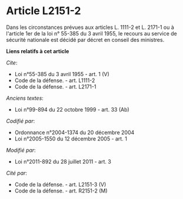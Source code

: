 # Article L2151-2

Dans les circonstances prévues aux articles L. 1111-2 et L. 2171-1 ou à l'article 1er de la loi n° 55-385 du 3 avril 1955, le
recours au service de sécurité nationale est décidé par décret en conseil des ministres.

**Liens relatifs à cet article**

_Cite_:

  - Loi n°55-385 du 3 avril 1955 - art. 1 (V)
  - Code de la défense. - art. L1111-2
  - Code de la défense. - art. L2171-1

_Anciens textes_:

  - Loi n°99-894 du 22 octobre 1999 - art. 33 (Ab)

_Codifié par_:

  - Ordonnance n°2004-1374 du 20 décembre 2004
  - Loi n°2005-1550 du 12 décembre 2005 - art. 1

_Modifié par_:

  - Loi n°2011-892 du 28 juillet 2011 - art. 3

_Cité par_:

  - Code de la défense. - art. L2151-3 (V)
  - Code de la défense. - art. R2151-2 (M)
